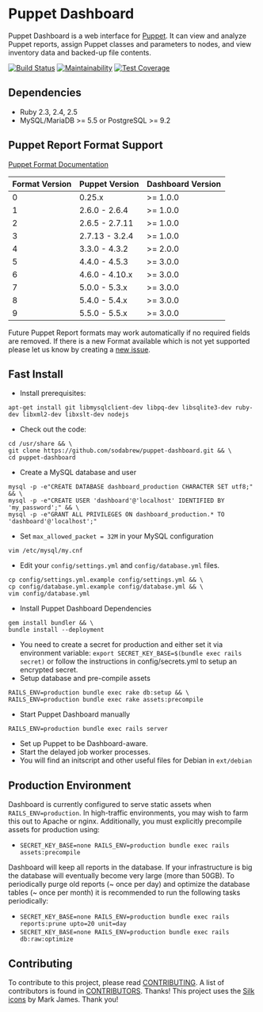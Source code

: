 Puppet Dashboard
================

Puppet Dashboard is a web interface for [Puppet](http://www.puppetlabs.com/).
It can view and analyze Puppet reports, assign Puppet classes and parameters to
nodes, and view inventory data and backed-up file contents.

[![Build Status](https://travis-ci.org/sodabrew/puppet-dashboard.svg?branch=master)](https://travis-ci.org/sodabrew/puppet-dashboard)
[![Maintainability](https://api.codeclimate.com/v1/badges/375ff4ee551f467dd62a/maintainability)](https://codeclimate.com/github/sodabrew/puppet-dashboard/maintainability)
[![Test Coverage](https://api.codeclimate.com/v1/badges/375ff4ee551f467dd62a/test_coverage)](https://codeclimate.com/github/sodabrew/puppet-dashboard/test_coverage)

Dependencies
------------

* Ruby 2.3, 2.4, 2.5
* MySQL/MariaDB >= 5.5 or PostgreSQL >= 9.2

Puppet Report Format Support
----------------------------

[Puppet Format Documentation](https://github.com/puppetlabs/puppet-docs/tree/master/source/_includes/reportformat)

| Format Version  | Puppet Version | Dashboard Version |
|-----------------|----------------|-------------------|
| 0               | 0.25.x         | >= 1.0.0          |
| 1               | 2.6.0 - 2.6.4  | >= 1.0.0          |
| 2               | 2.6.5 - 2.7.11 | >= 1.0.0          |
| 3               | 2.7.13 - 3.2.4 | >= 1.0.0          |
| 4               | 3.3.0 - 4.3.2  | >= 2.0.0          |
| 5               | 4.4.0 - 4.5.3  | >= 3.0.0          |
| 6               | 4.6.0 - 4.10.x | >= 3.0.0          |
| 7               | 5.0.0 - 5.3.x  | >= 3.0.0          |
| 8               | 5.4.0 - 5.4.x  | >= 3.0.0          |
| 9               | 5.5.0 - 5.5.x  | >= 3.0.0          |

Future Puppet Report formats may work automatically if no required fields are removed.
If there is a new Format available which is not yet supported please let us know by creating
a [new issue](https://github.com/sodabrew/puppet-dashboard/issues/new).

Fast Install
------------

* Install prerequisites:
````
apt-get install git libmysqlclient-dev libpq-dev libsqlite3-dev ruby-dev libxml2-dev libxslt-dev nodejs
````
* Check out the code:
````
cd /usr/share && \
git clone https://github.com/sodabrew/puppet-dashboard.git && \
cd puppet-dashboard
````
* Create a MySQL database and user
````
mysql -p -e"CREATE DATABASE dashboard_production CHARACTER SET utf8;" && \
mysql -p -e"CREATE USER 'dashboard'@'localhost' IDENTIFIED BY 'my_password';" && \
mysql -p -e"GRANT ALL PRIVILEGES ON dashboard_production.* TO 'dashboard'@'localhost';"
````
* Set `max_allowed_packet = 32M` in your MySQL configuration
````
vim /etc/mysql/my.cnf
````
* Edit your `config/settings.yml` and `config/database.yml` files.
````
cp config/settings.yml.example config/settings.yml && \
cp config/database.yml.example config/database.yml && \
vim config/database.yml
````
* Install Puppet Dashboard Dependencies
````
gem install bundler && \
bundle install --deployment
````
* You need to create a secret for production and either set it via environment variable:
  `export SECRET_KEY_BASE=$(bundle exec rails secret)`
  or follow the instructions in config/secrets.yml to setup an encrypted secret.
* Setup database and pre-compile assets
````
RAILS_ENV=production bundle exec rake db:setup && \
RAILS_ENV=production bundle exec rake assets:precompile
````
* Start Puppet Dashboard manually
````
RAILS_ENV=production bundle exec rails server
````
* Set up Puppet to be Dashboard-aware.
* Start the delayed job worker processes.
* You will find an initscript and other useful files for Debian in `ext/debian`

Production Environment
----------------------

Dashboard is currently configured to serve static assets when `RAILS_ENV=production`. In high-traffic
environments, you may wish to farm this out to Apache or nginx.  Additionally, you must explicitly
precompile assets for production using:

 * `SECRET_KEY_BASE=none RAILS_ENV=production bundle exec rails assets:precompile`

Dashboard will keep all reports in the database. If your infrastructure is big the database will
eventually become very large (more than 50GB). To periodically purge old reports (~ once per day)
and optimize the database tables (~ once per month) it is recommended to run the following tasks
periodically:

 * `SECRET_KEY_BASE=none RAILS_ENV=production bundle exec rails reports:prune upto=20 unit=day`
 * `SECRET_KEY_BASE=none RAILS_ENV=production bundle exec rails db:raw:optimize`

Contributing
------------

To contribute to this project, please read [CONTRIBUTING](CONTRIBUTING.md).
A list of contributors is found in [CONTRIBUTORS](CONTRIBUTORS.md). Thanks!
This project uses the [Silk icons](http://www.famfamfam.com/lab/icons/silk/) by Mark James.  Thank you!
